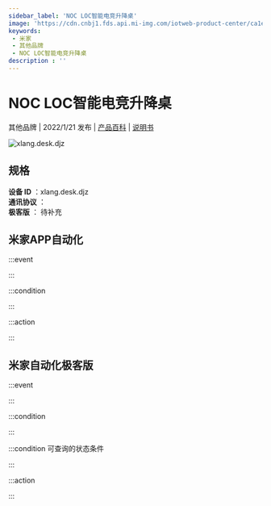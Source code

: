```yaml
---
sidebar_label: 'NOC LOC智能电竞升降桌'
image: 'https://cdn.cnbj1.fds.api.mi-img.com/iotweb-product-center/ca1e7ce98c89c51c9e1d96b86432127c_1638330351609.png?GalaxyAccessKeyId=AKVGLQWBOVIRQ3XLEW&Expires=9223372036854775807&Signature=MvbXjcUTL9KJ9ktFSqzdmehnzyQ='
keywords: 
 - 米家
 - 其他品牌
 - NOC LOC智能电竞升降桌
description : ''
---
```

# NOC LOC智能电竞升降桌

其他品牌 | 2022/1/21 发布 | [产品百科](https://home.mi.com/webapp/content/baike/product/index.html?model=xlang.desk.djz/) | [说明书](https://home.mi.com/views/introduction.html?model=xlang.desk.djz&region=cn)

![xlang.desk.djz](https://cdn.cnbj1.fds.api.mi-img.com/iotweb-product-center/ca1e7ce98c89c51c9e1d96b86432127c_1638330351609.png?GalaxyAccessKeyId=AKVGLQWBOVIRQ3XLEW&Expires=9223372036854775807&Signature=MvbXjcUTL9KJ9ktFSqzdmehnzyQ=)

## 规格  
> 
**设备 ID** ：xlang.desk.djz  
**通讯协议** ：  
**极客版**  ： 待补充 


## 米家APP自动化  

:::event  

:::

:::condition  

:::

:::action   

:::

## 米家自动化极客版  

:::event  

:::

:::condition  

:::

:::condition 可查询的状态条件  

:::

:::action  

:::

        
